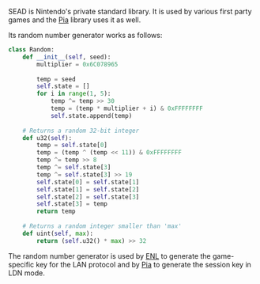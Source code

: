 SEAD is Nintendo's private standard library. It is used by various first party games and the [Pia](Pia-Overview) library uses it as well.

Its random number generator works as follows:
```python
class Random:
    def __init__(self, seed):
        multiplier = 0x6C078965
        
        temp = seed
        self.state = []
        for i in range(1, 5):
            temp ^= temp >> 30
            temp = (temp * multiplier + i) & 0xFFFFFFFF
            self.state.append(temp)
    
    # Returns a random 32-bit integer
    def u32(self):
        temp = self.state[0]
        temp = (temp ^ (temp << 11)) & 0xFFFFFFFF
        temp ^= temp >> 8
        temp ^= self.state[3]
        temp ^= self.state[3] >> 19
        self.state[0] = self.state[1]
        self.state[1] = self.state[2]
        self.state[2] = self.state[3]
        self.state[3] = temp
        return temp
    
    # Returns a random integer smaller than 'max'
    def uint(self, max):
        return (self.u32() * max) >> 32
```

The random number generator is used by [ENL](ENL-Key-Generation) to generate the game-specific key for the LAN protocol and by [Pia](Pia-Protocol#encryption) to generate the session key in LDN mode.
